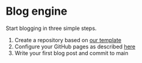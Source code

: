
# Blog engine
Start blogging in three simple steps.
1. Create a repository based on [our template](https://github.com/NielsNijveldt/wasm-blog-template/generate)
2. Configure your GitHub pages as described [here](https://docs.github.com/en/pages/getting-started-with-github-pages/configuring-a-publishing-source-for-your-github-pages-site)
3. Write your first blog post and commit to main 
